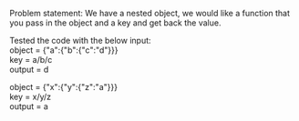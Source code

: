 Problem statement:
We have a nested object, we would like a function that you pass in the object and a key and get back the value.

Tested the code with the below input:       
object = {"a":{"b":{"c":"d"}}}     
key = a/b/c     
output = d

object = {"x":{"y":{"z":"a"}}}       
key = x/y/z     
output = a
